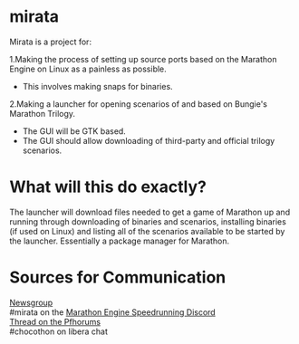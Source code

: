 # mirata

Mirata is a project for:

1.Making the process of setting up source ports based on the Marathon Engine on Linux as a painless as possible.  
* This involves making snaps for binaries.

2.Making a launcher for opening scenarios of and based on Bungie's Marathon Trilogy.
* The GUI will be GTK based.
* The GUI should allow downloading of third-party and official trilogy scenarios.

# What will this do exactly?

The launcher will download files needed to get a game of Marathon up and running through downloading of binaries and scenarios, installing binaries (if used on Linux) and listing all of the scenarios available to be started by the launcher. Essentially a package manager for Marathon.

# Sources for Communication

[Newsgroup](https://groups.google.com/forum/#!forum/chocothon-mirata)  
\#mirata on the [Marathon Engine Speedrunning Discord](https://discord.gg/4Mu6R3F)  
[Thread on the Pfhorums](http://pfhorums.com/viewtopic.php?f=13&t=53564)  
\#chocothon on libera chat  

